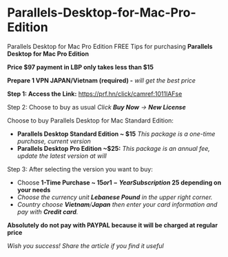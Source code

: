 # Parallels-Desktop-for-Mac-Pro-Edition
Parallels Desktop for Mac Pro Edition FREE
Tips for purchasing **Parallels Desktop for Mac Pro Edition**

**Price $97 payment in LBP only takes less than $15**

**Prepare 1 VPN JAPAN/Vietnam (required) -** *will get the best price*

**Step 1: Access the Link:** https://prf.hn/click/camref:1011lAFse

Step 2: Choose to buy as usual *Click **Buy Now** → **New License***

Choose to buy Parallels Desktop for Mac Standard Edition:

- **Parallels Desktop Standard Edition ~ $15** *This package is a one-time purchase, current version*
- **Parallels Desktop Pro Edition ~$25:** *This package is an annual fee, update the latest version at will*

Step 3: After selecting the version you want to buy:

- Choose **1-Time Purchase ~ $15 or 1-Year Subscription ~$25 depending on your needs**
- *Choose the currency unit **Lebanese Pound** in the upper right corner.*
- *Country choose **Vietnam**/**Japan**  then enter your card information and pay with **Credit card**.*

**Absolutely do not pay with PAYPAL because it will be charged at regular price**

*Wish you success!
Share the article if you find it useful*
